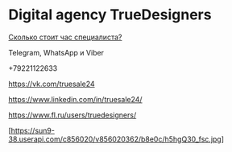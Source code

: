 # Digital agency TrueDesigners

[Сколько стоит час специалиста?](http://www.truedesigners.ru/skolko-stoit-cas-nasei-raboty)

Telegram, WhatsApp и Viber

+79221122633

https://vk.com/truesale24

https://www.linkedin.com/in/truesale24/

https://www.fl.ru/users/truedesigners/

[https://sun9-38.userapi.com/c856020/v856020362/b8e0c/h5hgQ30_fsc.jpg]

<!--
**truedesigners/truedesigners** is a ✨ _special_ ✨ repository because its `README.md` (this file) appears on your GitHub profile.

Here are some ideas to get you started:

- 🔭 I’m currently working on ...
- 🌱 I’m currently learning ...
- 👯 I’m looking to collaborate on ...
- 🤔 I’m looking for help with ...
- 💬 Ask me about ...
- 📫 How to reach me: ...
- 😄 Pronouns: ...
- ⚡ Fun fact: ...
-->
